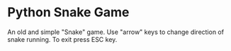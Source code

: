 # Python Snake Game
An old and simple "Snake" game.
Use "arrow" keys to change direction of snake running. To exit press ESC key.
